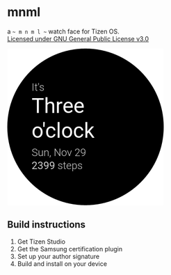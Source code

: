 # mnml
a `~ m n m l ~` watch face for Tizen OS.  
[Licensed under GNU General Public License v3.0](License)

![img](icon.png)

## Build instructions
1. Get Tizen Studio
2. Get the Samsung certification plugin
3. Set up your author signature
4. Build and install on your device  
